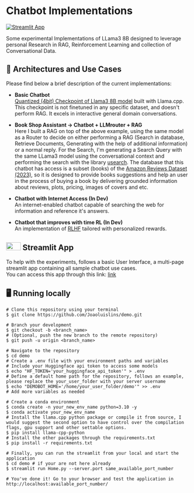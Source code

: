 # Chatbot Implementations

[![Streamlit App](https://static.streamlit.io/badges/streamlit_badge_black_white.svg)](link/)

Some experimental Implementations of LLama3 8B designed to leverage personal Research in RAG, Reinforcement Learning and collection of Conversational Data.

## 💬 Architectures and Use Cases
Please find below a brief description of the current implementations:
-  **Basic Chatbot** \
    [Quantized (4bit) Checkpoint of Llama3 8B model](https://huggingface.co/bartowski/Meta-Llama-3-8B-Instruct-GGUF) built with Llama.cpp. This checkpoint is not finetuned in any specific dataset, and doesn't perform RAG. It excels in interactive general domain conversations. 

- **Book Shop Assistant -> Chatbot + LLMrouter + RAG** \
    Here I built a RAG on top of the above example, using the same model as a Router to decide on either performing a RAG (Search in database, Retrieve Documents, Generating with the help of additional information) or a normal reply. For the Search, I'm generating a Search Query with the same LLama3 model using the conversational context and performing the search with the library [usearch](https://github.com/unum-cloud/usearch). The database that this chatbot has access is a subset (books) of the [Amazon Reviews Dataset (2023)](https://amazon-reviews-2023.github.io/), so it is designed to provide books suggestions and help an user in the process of buying a book by delivering grounded information about reviews, plots, pricing, images of covers and etc.   

-  **Chatbot with Internet Access (In Dev)** \
An internet-enabled chatbot capable of searching the web for information and reference it's answers.

-  **Chatbot that improves with time RL (In Dev)** \
  An implementation of [RLHF](https://arxiv.org/abs/2203.02155) tailored with personalized rewards.

## <img src="https://streamlit.io/images/brand/streamlit-mark-color.png" width="40" height="22"> Streamlit App
To help with the experiments, follows a basic User Interface, a multi-page streamlit app containing all sample chatbot use cases. \
You can access this app through this link: [link](https://llm-agents-projects.streamlit.app/)

## 🖥️ Running locally
```shell
# Clone this repository using your terminal
$ git clone https://github.com/Joaoluislins/demo.git

# Branch your development
$ git checkout -b <branch_name>
# (Optional, push the new branch to the remote repository)
$ git push -u origin <branch_name>

# Navigate to the repository
$ cd demo
# Create a .env file with your environment paths and variables
# Include your Huggingface api token to access some models
$ echo "HF_TOKEN='your_huggingface_api_token'" > .env
# Define a default home path for the repository, follows an example, please replace the your_user_folder with your server username
$ echo "DEMOBOT_HOME='/home/your_user_folder/demo'" >> .env
# Add more variables as needed

# Create a conda environment
$ conda create -n your_new_env_name python=3.10 -y
$ conda activate your_new_env_name
# Install the llama.cpp python package or compile it from source, I would suggest the second option to have control over the compilation flags, gpu support and other settable options.
$ pip install llama-cpp-python
# Install the other packages through the requirements.txt
$ pip install -r requirements.txt

# Finally, you can run the streamlit from your local and start the application
$ cd demo # if your are not here already
$ streamlit run Home.py --server.port same_available_port_number

# You've done it! Go to your browser and test the application in http://localhost:available_port_number/

```

